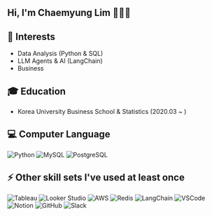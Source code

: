 ## Hi, I'm Chaemyung Lim 👩🏻‍💻

<!--
**ChaemyungLim/ChaemyungLim** is a ✨ _special_ ✨ repository because its `README.md` (this file) appears on your GitHub profile.

Here are some ideas to get you started:

- 🔭 I’m currently working on ...
- 🌱 I’m currently learning ...
- 👯 I’m looking to collaborate on ...
- 🤔 I’m looking for help with ...
- 💬 Ask me about ...
- 📫 How to reach me: ...
- 😄 Pronouns: ...
- ⚡ Fun fact: ...
-->

## 🎯 Interests
- Data Analysis (Python & SQL)  
- LLM Agents & AI (LangChain)
- Business 

## 🎓 Education
- Korea University Business School & Statistics (2020.03 ~ )

## 💻 Computer Language
![Python](https://img.shields.io/badge/Python-3776AB?style=flat&logo=python&logoColor=white)
![MySQL](https://img.shields.io/badge/MySQL-4479A1?style=flat&logo=mysql&logoColor=white)
![PostgreSQL](https://img.shields.io/badge/PostgreSQL-4169E1?style=flat&logo=postgresql&logoColor=white)

## ⚡ Other skill sets I've used at least once
![Tableau](https://img.shields.io/badge/Tableau-E97627?style=flat&logo=tableau&logoColor=white)
![Looker Studio](https://img.shields.io/badge/Looker%20Studio-4285F4?style=flat&logo=looker&logoColor=white)
![AWS](https://img.shields.io/badge/AWS-232F3E?style=flat&logo=amazon-aws&logoColor=white)
![Redis](https://img.shields.io/badge/Redis-DC382D?style=flat&logo=redis&logoColor=white)
![LangChain](https://img.shields.io/badge/LangChain-000000?style=flat&logo=langchain&logoColor=white)
![VSCode](https://img.shields.io/badge/VSCode-007ACC?style=flat&logo=visual-studio-code&logoColor=white)
![Notion](https://img.shields.io/badge/Notion-000000?style=flat&logo=notion&logoColor=white)
![GitHub](https://img.shields.io/badge/GitHub-181717?style=flat&logo=github&logoColor=white)
![Slack](https://img.shields.io/badge/Slack-4A154B?style=flat&logo=slack&logoColor=white)


